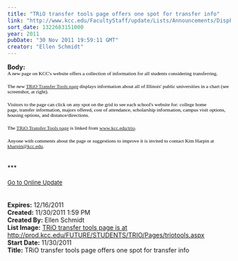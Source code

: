 ```yaml
---
title: "TRiO transfer tools page offers one spot for transfer info"
link: "http://www.kcc.edu/FacultyStaff/update/Lists/Announcements/DispForm.aspx?ID=533"
sort_date: 1322683151000
year: 2011
pubDate: "30 Nov 2011 19:59:11 GMT"
creator: "Ellen Schmidt"
---
```


<div><b>Body:</b> <div class="ExternalClass50A91599F61441EB8301A42A848EFE00">
<div>
<p style="margin:0in 0in 0pt;vertical-align:top" class="MsoNormal"><span style="font-family:'Verdana','sans-serif';color:black;font-size:8.5pt">A new page on KCC's website offers a collection of information for all students considering transferring.</span></p>
<p style="margin:0in 0in 0pt;vertical-align:top" class="MsoNormal"><span style="font-family:'Verdana','sans-serif';color:black;font-size:8.5pt"></span> </p>
<p style="margin:0in 0in 0pt;vertical-align:top" class="MsoNormal"><span style="font-family:'Verdana','sans-serif';color:black;font-size:8.5pt">The new <a href="/students/helpful/trio/Pages/triotools.aspx">TRiO Transfer Tools page</a> displays information about all of Illinois' public universities in a chart (see screenshot, at right).</span></p>
<p style="margin:0in 0in 0pt;vertical-align:top" class="MsoNormal"><span style="font-family:'Verdana','sans-serif';color:black;font-size:8.5pt"></span> </p>
<p style="margin:0in 0in 0pt;vertical-align:top" class="MsoNormal"><span style="font-family:'Verdana','sans-serif';color:black;font-size:8.5pt">Visitors to the page can click on any spot on the grid to see each school's website for: college home page, transfer information, majors offered, cost of attendance, scholarship information, campus visit options, housing options, and distance/directions.</span></p>
<p style="margin:0in 0in 0pt;vertical-align:top" class="MsoNormal"><span style="font-family:'Verdana','sans-serif';color:black;font-size:8.5pt"></span> </p>
<p style="margin:0in 0in 0pt;vertical-align:top" class="MsoNormal"><span style="font-family:'Verdana','sans-serif';color:black;font-size:8.5pt">The <a href="/students/helpful/trio/Pages/triotools.aspx">TRiO Transfer Tools page</a> is linked from <a href="/trio">www.kcc.edu/trio</a>. </span></p>
<p style="margin:0in 0in 0pt;vertical-align:top" class="MsoNormal"><span style="font-family:'Verdana','sans-serif';color:black;font-size:8.5pt"></span> </p>
<p style="margin:0in 0in 0pt;vertical-align:top" class="MsoNormal"><span style="font-family:'Verdana','sans-serif';color:black;font-size:8.5pt">Anyone with comments about the page or suggestions to improve it is invited to contact Kim Harpin at <a href="mailto:kharpin@kcc.edu">kharpin@kcc.edu</a>.</span></p>
<p style="margin:0in 0in 0pt;vertical-align:top" class="MsoNormal"><span style="font-family:'Verdana','sans-serif';color:black;font-size:8.5pt"></span> </p></div></div>
<div> </div>
<div>***</div>
<div> </div>
<div>
<div><font size="2"><a href="/FacultyStaff/update/Pages/dailyupdate.aspx">Go to Online Update</a></font></div>
<div><font size="2"></font> </div>
<div> </div></div>
<div></div></div>
<div><b>Expires:</b> 12/16/2011</div>
<div><b>Created:</b> 11/30/2011 1:59 PM</div>
<div><b>Created By:</b> Ellen Schmidt</div>
<div><b>List Image:</b> <a href="http://www.kcc.edu/FacultyStaff/update/PublishingImages/TRiO-transfer-tools-image-sm-web.png">TRiO transfer tools page is at http://prod.kcc.edu/FUTURE/STUDENTS/TRIO/Pages/triotools.aspx</a></div>
<div><b>Start Date:</b> 11/30/2011</div>
<div><b>Title:</b> TRiO transfer tools page offers one spot for transfer info</div>

